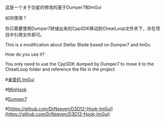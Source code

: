 这是一个关于剑星的修改的基于Dumper7和ImGui

如何使用？

你只需要使用Dumper7转储出来的CppSDK移动到CheatLoop文件夹下，并在项目中引用文件即可。

This is a modification about Stellar Blade based on Dumper7 and ImGu

How do you use it? 

You only need to use the CppSDK dumped by Dumper7 to move it to the CheatLoop folder and reference the file in the project



#[亲爱的 ImGui](https://github.com/ocornut/imgui)

#[MinHook](https://github.com/TsudaKageyu/minhook)

#[Dumper7](https://github.com/Encryqed/Dumper-7)

#[https://github.com/DrNseven/D3D12-Hook-ImGui](https://github.com/DrNseven/D3D12-Hook-ImGui)

